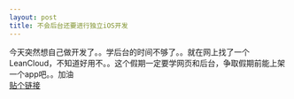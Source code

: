 ```yaml
---
layout: post
title: 不会后台还要进行独立iOS开发
---
```


今天突然想自己做开发了。。学后台的时间不够了。。就在网上找了一个LeanCloud，不知道好用不。。这个假期一定要学网页和后台，争取假期前能上架一个app吧。。加油<br>
<a href="https://leancloud.cn/">贴个链接</a>


